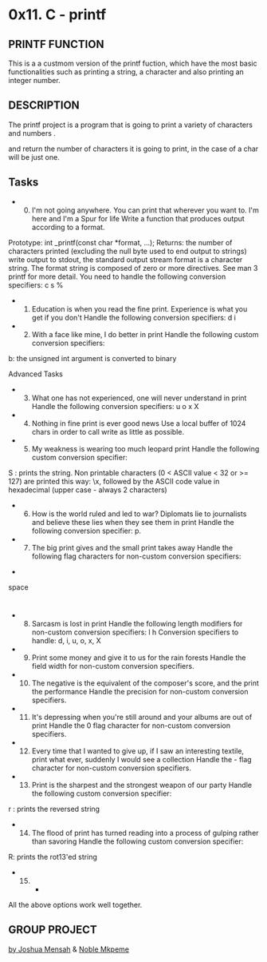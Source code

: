 # 0x11. C - printf

## PRINTF FUNCTION

This is a a custmom version of the printf fuction, which have the most basic functionalities such as printing a string, a character and also printing an integer number.

## DESCRIPTION

The printf project is a program that is going to print a variety of characters and numbers .

and return the number of characters it is going to print, in the case of a char will be just one.

## Tasks

- 0. I'm not going anywhere. You can print that wherever you want to. I'm here and I'm a Spur for life
Write a function that produces output according to a format.

Prototype: int _printf(const char *format, ...);
Returns: the number of characters printed (excluding the null byte used to end output to strings)
write output to stdout, the standard output stream
format is a character string. The format string is composed of zero or more directives. See man 3 printf for more detail. You need to handle the following conversion specifiers:
c
s
%

- 1. Education is when you read the fine print. Experience is what you get if you don't
Handle the following conversion specifiers:
d
i

- 2. With a face like mine, I do better in print
Handle the following custom conversion specifiers:

b: the unsigned int argument is converted to binary

Advanced Tasks

- 3. What one has not experienced, one will never understand in print
Handle the following conversion specifiers:
u
o
x
X

- 4. Nothing in fine print is ever good news
Use a local buffer of 1024 chars in order to call write as little as possible.

- 5. My weakness is wearing too much leopard print
Handle the following custom conversion specifier:

S : prints the string.
Non printable characters (0 < ASCII value < 32 or >= 127) are printed this way: \x, followed by the ASCII code value in hexadecimal (upper case - always 2 characters)

- 6. How is the world ruled and led to war? Diplomats lie to journalists and believe these lies when they see them in print
Handle the following conversion specifier: p.

- 7. The big print gives and the small print takes away
Handle the following flag characters for non-custom conversion specifiers:
+
space
#

- 8. Sarcasm is lost in print
Handle the following length modifiers for non-custom conversion specifiers:
l
h
Conversion specifiers to handle: d, i, u, o, x, X

- 9. Print some money and give it to us for the rain forests
Handle the field width for non-custom conversion specifiers.

- 10. The negative is the equivalent of the composer's score, and the print the performance
Handle the precision for non-custom conversion specifiers.

- 11. It's depressing when you're still around and your albums are out of print
Handle the 0 flag character for non-custom conversion specifiers.

- 12. Every time that I wanted to give up, if I saw an interesting textile, print what ever, suddenly I would see a collection
Handle the - flag character for non-custom conversion specifiers.

- 13. Print is the sharpest and the strongest weapon of our party
Handle the following custom conversion specifier:

r : prints the reversed string

- 14. The flood of print has turned reading into a process of gulping rather than savoring
Handle the following custom conversion specifier:

R: prints the rot13'ed string

- 15. *
All the above options work well together.

## GROUP PROJECT 

[by Joshua Mensah](https://github.com/Menzy) & [Noble Mkpeme](https://github.com/knwble)
